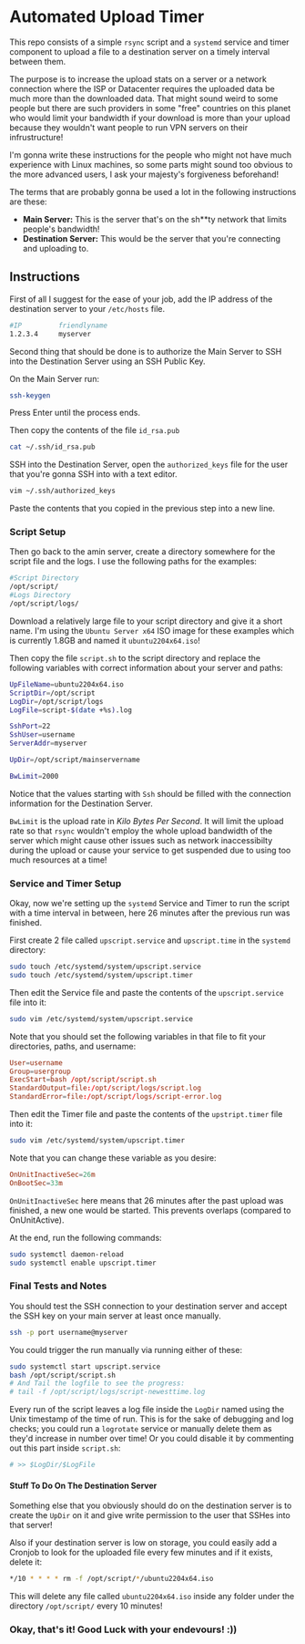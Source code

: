 # **Automated Upload Timer**

This repo consists of a simple `rsync` script and a `systemd` service and timer component to upload a file to a destination server on a timely interval between them.

The purpose is to increase the upload stats on a server or a network connection where the ISP or Datacenter requires the uploaded data be much more than the downloaded data. That might sound weird to some people but there are such providers in some "free" countries on this planet who would limit your bandwidth if your download is more than your upload because they wouldn't want people to run VPN servers on their infrustructure!

I'm gonna write these instructions for the people who might not have much experience with Linux machines, so some parts might sound too obvious to the more advanced users, I ask your majesty's forgiveness beforehand!

The terms that are probably gonna be used a lot in the following instructions are these:
- **Main Server:** This is the server that's on the sh**ty network that limits people's bandwidth!
- **Destination Server:** This would be the server that you're connecting and uploading to.


## **Instructions**

First of all I suggest for the ease of your job, add the IP address of the destination server to your `/etc/hosts` file.

```sh
#IP         friendlyname
1.2.3.4     myserver
```

Second thing that should be done is to authorize the Main Server to SSH into the Destination Server using an SSH Public Key.

On the Main Server run:
```sh
ssh-keygen
```
Press Enter until the process ends.

Then copy the contents of the file `id_rsa.pub`
```sh
cat ~/.ssh/id_rsa.pub
```

SSH into the Destination Server, open the `authorized_keys` file for the user that you're gonna SSH into with a text editor.
```sh
vim ~/.ssh/authorized_keys
```
Paste the contents that you copied in the previous step into a new line.



### **Script Setup**

Then go back to the amin server, create a directory somewhere for the script file and the logs. I use the following paths for the examples:
```sh
#Script Directory
/opt/script/
#Logs Directory
/opt/script/logs/
```

Download a relatively large file to your script directory and give it a short name. I'm using the `Ubuntu Server x64` ISO image for these examples which is currently 1.8GB and named it `ubuntu2204x64.iso`!

Then copy the file `script.sh` to the script directory and replace the following variables with correct information about your server and paths:
```sh
UpFileName=ubuntu2204x64.iso
ScriptDir=/opt/script
LogDir=/opt/script/logs
LogFile=script-$(date +%s).log

SshPort=22
SshUser=username
ServerAddr=myserver

UpDir=/opt/script/mainservername

BwLimit=2000
```
Notice that the values starting with `Ssh` should be filled with the connection information for the Destination Server.

`BwLimit` is the upload rate in *Kilo Bytes Per Second*. It will limit the upload rate so that `rsync` wouldn't employ the whole upload bandwidth of the server which might cause other issues such as network inaccessibilty during the upload or cause your service to get suspended due to using too much resources at a time!


### **Service and Timer Setup**
Okay, now we're setting up the `systemd` Service and Timer to run the script with a time interval in between, here 26 minutes after the previous run was finished.

First create 2 file called `upscript.service` and `upscript.time` in the `systemd` directory:
```sh
sudo touch /etc/systemd/system/upscript.service
sudo touch /etc/systemd/system/upscript.timer
```

Then edit the Service file and paste the contents of the `upscript.service` file into it:
```sh
sudo vim /etc/systemd/system/upscript.service
```
Note that you should set the following variables in that file to fit your directories, paths, and username:
```conf
User=username
Group=usergroup
ExecStart=bash /opt/script/script.sh
StandardOutput=file:/opt/script/logs/script.log
StandardError=file:/opt/script/logs/script-error.log
```

Then edit the Timer file and paste the contents of the `upstript.timer` file into it:
```sh
sudo vim /etc/systemd/system/upscript.timer
```
Note that you can change these variable as you desire:
```conf
OnUnitInactiveSec=26m
OnBootSec=33m
```
`OnUnitInactiveSec` here means that 26 minutes after the past upload was finished, a new one would be started. This prevents overlaps (compared to OnUnitActive).

At the end, run the following commands:
```sh
sudo systemctl daemon-reload
sudo systemctl enable upscript.timer
```

### **Final Tests and Notes**
You should test the SSH connection to your destination server and accept the SSH key on your main server at least once manually.
```sh
ssh -p port username@myserver
```

You could trigger the run manually via running either of these:
```sh
sudo systemctl start upscript.service
bash /opt/script/script.sh
# And Tail the logfile to see the progress:
# tail -f /opt/script/logs/script-newesttime.log
```

Every run of the script leaves a log file inside the `LogDir` named using the Unix timestamp of the time of run.
This is for the sake of debugging and log checks; you could run a `logrotate` service or manually delete them as they'd increase in number over time! Or you could disable it by commenting out this part inside `script.sh`:
```sh
# >> $LogDir/$LogFile
```

#### **Stuff To Do On The Destination Server**

Something else that you obviously should do on the destination server is to create the `UpDir` on it and give write permission to the user that SSHes into that server!

Also if your destination server is low on storage, you could easily add a Cronjob to look for the uploaded file every few minutes and if it exists, delete it:

```sh
*/10 * * * * rm -f /opt/script/*/ubuntu2204x64.iso
```
This will delete any file called `ubuntu2204x64.iso` inside any folder under the directory `/opt/script/` every 10 minutes!

### **Okay, that's it! Good Luck with your endevours! :))**